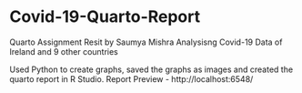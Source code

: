 # Covid-19-Quarto-Report

Quarto Assignment Resit by Saumya Mishra
Analysisng Covid-19 Data of Ireland and 9 other countries 

Used Python to create graphs, saved the graphs as images and created the quarto report in R Studio. 
Report Preview - 
http://localhost:6548/


